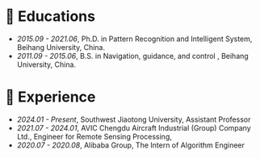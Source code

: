 
# 📖 Educations
- *2015.09 - 2021.06*, Ph.D. in Pattern Recognition and Intelligent System, Beihang University, China.
- *2011.09 - 2015.06*, B.S. in Navigation, guidance, and control
, Beihang University, China.


# 📝 Experience
- *2024.01 - Present*, Southwest Jiaotong University, Assistant Professor  
- *2021.07 - 2024.01*, AVIC Chengdu Aircraft Industrial (Group) Company Ltd., Engineer for Remote Sensing Processing, 
- *2020.07 - 2020.08*, Alibaba Group, The Intern of Algorithm Engineer 

<br/>

